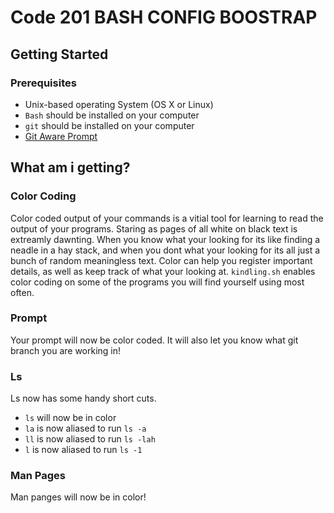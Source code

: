 Code 201 BASH CONFIG BOOSTRAP
=============================

## Getting Started
### Prerequisites
* Unix-based operating System (OS X or Linux)
* `Bash` should be installed on your computer
* `git` should be installed on your computer
* [Git Aware Prompt](https://github.com/jimeh/git-aware-prompt)

## What am i getting?
### Color Coding
Color coded output of your commands is a vitial tool for learning to read the output of your programs. Staring as pages of all white on black text is extreamly dawnting. When you know what your looking for its like finding a neadle in a hay stack, and when you dont what your looking for its all just a bunch of random meaningless text. Color can help you register important details, as well as keep track of what your looking at. `kindling.sh` enables color coding on some of the programs you will find yourself using most often.  

### Prompt
Your prompt will now be color coded. It will also let you know what git branch you are working in!  

### Ls
Ls now has some handy short cuts. 
* `ls` will now be in color
* `la` is now aliased to run `ls -a`
* `ll` is now aliased to run `ls -lah`
* `l` is now aliased to run `ls -1`  

### Man Pages
Man panges will now be in color!


